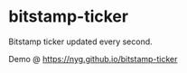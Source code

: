 # bitstamp-ticker

Bitstamp ticker updated every second.

Demo @ https://nyg.github.io/bitstamp-ticker
